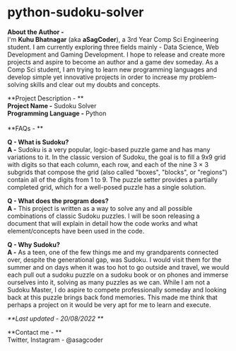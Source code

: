 # python-sudoku-solver

**About the Author -** <br>
I'm **Kuhu Bhatnagar** (aka **aSagCoder**), a 3rd Year Comp Sci Engineering student. I am currently exploring three fields mainly - Data Science, Web Development and Gaming Development. I hope to release and create more projects and aspire to become an author and a game dev someday. As a Comp Sci student, I am trying to learn new programming languages and develop simple yet innovative projects in order to increase my problem-solving skills and clear out my doubts and concepts. <br>

**Project Description - **<br>
**Project Name -** Sudoku Solver<br>
**Programming Language -** Python <br>
<br>
**FAQs - **<br>

**Q - What is Sudoku?**<br>
**A -** Sudoku is a very popular, logic-based puzzle game and has many variations to it. In the classic version of Sudoku, the goal is to fill a 9x9 grid with digits so that each column, each row, and each of the nine 3 × 3 subgrids that compose the grid (also called "boxes", "blocks", or "regions") contain all of the digits from 1 to 9. The puzzle setter provides a partially completed grid, which for a well-posed puzzle has a single solution. <br>

**Q - What does the program does?**<br>
**A -** This project is written as a way to solve any and all possible combinations of classic Sudoku puzzles. I will be soon releasing a document that will explain in detail how the code works and what element/concepts have been used in the code. <br>

**Q - Why Sudoku?**<br>
**A -** As a teen, one of the few things me and my grandparents connected over, despite the generational gap, was Sudoku. I would visit them for the summer and on days when it was too hot to go outside and travel, we would each pull out a sudoku puzzle on a sudoku book or on phones and immerse ourselves into it, solving as many puzzles as we can. While I am not a Sudoku Master, I do aspire to compete professionally someday and looking back at this puzzle brings back fond memories. This made me think that perhaps a project on it would be very apt for me to learn and execute. <br>

_**Last updated - 20/08/2022 **_<br>

**Contact me - **<br>
Twitter, Instagram - @asagcoder
